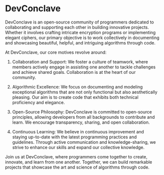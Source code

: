 # DevConclave

DevConclave is an open-source community of programmers dedicated to collaborating and supporting each other in building innovative projects. Whether it involves crafting intricate encryption programs or implementing elegant ciphers, our primary objective is to work collectively in documenting and showcasing beautiful, helpful, and intriguing algorithms through code.

At DevConclave, our core motives revolve around:

1. Collaboration and Support: We foster a culture of teamwork, where members actively engage in assisting one another to tackle challenges and achieve shared goals. Collaboration is at the heart of our community.

2. Algorithmic Excellence: We focus on documenting and modeling exceptional algorithms that are not only functional but also aesthetically pleasing. Our aim is to create code that exhibits both technical proficiency and elegance.

3. Open-Source Philosophy: DevConclave is committed to open-source principles, allowing developers from all backgrounds to contribute and learn. We encourage transparency, sharing, and open collaboration.

4. Continuous Learning: We believe in continuous improvement and staying up-to-date with the latest programming practices and guidelines. Through active communication and knowledge-sharing, we strive to enhance our skills and expand our collective knowledge.

Join us at DevConclave, where programmers come together to create, innovate, and learn from one another. Together, we can build remarkable projects that showcase the art and science of algorithms through code.
